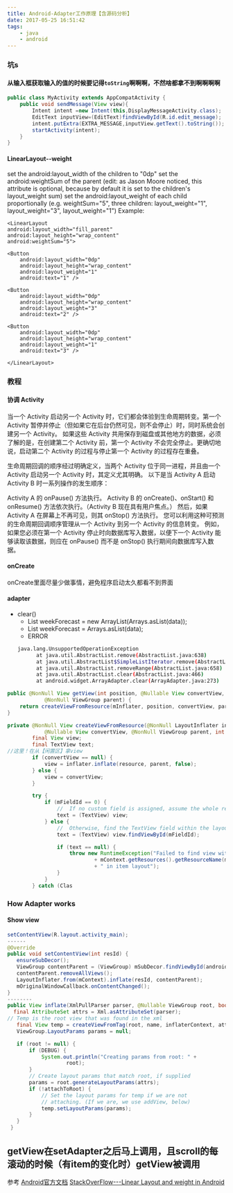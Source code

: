 ```yaml
---
title: Android-Adapter工作原理【含源码分析】
date: 2017-05-25 16:51:42
tags:
    - java
    - android
---
```

### 坑s
<!-- more -->
#### 从输入框获取输入的值的时候要记得`toString`啊啊啊，不然啥都拿不到啊啊啊啊
```java
public class MyActivity extends AppCompatActivity {
    public void sendMessage(View view){
        Intent intent =new Intent(this,DisplayMessageActivity.class);
        EditText inputView=(EditText)findViewById(R.id.edit_message);
        intent.putExtra(EXTRA_MESSAGE,inputView.getText().toString());
        startActivity(intent);
    }
}
```
#### LinearLayout--weight
set the android:layout_width of the children to "0dp"
set the android:weightSum of the parent (edit: as Jason Moore noticed, this attribute is optional, because by default it is set to the children's layout_weight sum)
set the android:layout_weight of each child proportionally (e.g. weightSum="5", three children: layout_weight="1", layout_weight="3", layout_weight="1")
Example:

    <LinearLayout
    android:layout_width="fill_parent"
    android:layout_height="wrap_content"
    android:weightSum="5">

    <Button
        android:layout_width="0dp"
        android:layout_height="wrap_content"
        android:layout_weight="1"
        android:text="1" />

    <Button
        android:layout_width="0dp"
        android:layout_height="wrap_content"
        android:layout_weight="3"
        android:text="2" />

    <Button
        android:layout_width="0dp"
        android:layout_height="wrap_content"
        android:layout_weight="1"
        android:text="3" />

    </LinearLayout>
### 教程
#### 协调 Activity
当一个 Activity 启动另一个 Activity 时，它们都会体验到生命周期转变。第一个 Activity 暂停并停止（但如果它在后台仍然可见，则不会停止）时，同时系统会创建另一个 Activity。 如果这些 Activity 共用保存到磁盘或其他地方的数据，必须了解的是，在创建第二个 Activity 前，第一个 Activity 不会完全停止。更确切地说，启动第二个 Activity 的过程与停止第一个 Activity 的过程存在重叠。

生命周期回调的顺序经过明确定义，当两个 Activity 位于同一进程，并且由一个 Activity 启动另一个 Activity 时，其定义尤其明确。 以下是当 Activity A 启动 Activity B 时一系列操作的发生顺序：

Activity A 的 onPause() 方法执行。
Activity B 的 onCreate()、onStart() 和 onResume() 方法依次执行。（Activity B 现在具有用户焦点。）
然后，如果 Activity A 在屏幕上不再可见，则其 onStop() 方法执行。
您可以利用这种可预测的生命周期回调顺序管理从一个 Activity 到另一个 Activity 的信息转变。 例如，如果您必须在第一个 Activity 停止时向数据库写入数据，以便下一个 Activity 能够读取该数据，则应在 onPause() 而不是 onStop() 执行期间向数据库写入数据。

#### onCreate
onCreate里面尽量少做事情，避免程序启动太久都看不到界面
#### adapter
- clear()
  -  List<String> weekForecast = new ArrayList<String>(Arrays.asList(data));
  -  List<String> weekForecast = Arrays.asList(data);
  - ERROR
  ```bash
  java.lang.UnsupportedOperationException
        at java.util.AbstractList.remove(AbstractList.java:638)
        at java.util.AbstractList$SimpleListIterator.remove(AbstractList.java:75)
        at java.util.AbstractList.removeRange(AbstractList.java:658)
        at java.util.AbstractList.clear(AbstractList.java:466)
        at android.widget.ArrayAdapter.clear(ArrayAdapter.java:273)
  ```


```java
public @NonNull View getView(int position, @Nullable View convertView,
            @NonNull ViewGroup parent) {
    return createViewFromResource(mInflater, position, convertView, parent, mResource);
}

private @NonNull View createViewFromResource(@NonNull LayoutInflater inflater, int position,
            @Nullable View convertView, @NonNull ViewGroup parent, int resource) {
        final View view;
        final TextView text;
//这里！在从【闲置区】拿view
        if (convertView == null) {
            view = inflater.inflate(resource, parent, false);
        } else {
            view = convertView;
        }

        try {
            if (mFieldId == 0) {
                //  If no custom field is assigned, assume the whole resource is a TextView
                text = (TextView) view;
            } else {
                //  Otherwise, find the TextView field within the layout
                text = (TextView) view.findViewById(mFieldId);

                if (text == null) {
                    throw new RuntimeException("Failed to find view with ID "
                            + mContext.getResources().getResourceName(mFieldId)
                            + " in item layout");
                }
            }
        } catch (Clas
```

### How Adapter works
#### Show view
```java
setContentView(R.layout.activity_main);
------
@Override
public void setContentView(int resId) {
   ensureSubDecor();
   ViewGroup contentParent = (ViewGroup) mSubDecor.findViewById(android.R.id.content);
   contentParent.removeAllViews();
   LayoutInflater.from(mContext).inflate(resId, contentParent);
   mOriginalWindowCallback.onContentChanged();
}
--------
public View inflate(XmlPullParser parser, @Nullable ViewGroup root, boolean attachToRoot) {
  final AttributeSet attrs = Xml.asAttributeSet(parser);
// Temp is the root view that was found in the xml
   final View temp = createViewFromTag(root, name, inflaterContext, attrs);
   ViewGroup.LayoutParams params = null;

   if (root != null) {
       if (DEBUG) {
           System.out.println("Creating params from root: " +
                   root);
       }
       // Create layout params that match root, if supplied
       params = root.generateLayoutParams(attrs);
       if (!attachToRoot) {
           // Set the layout params for temp if we are not
           // attaching. (If we are, we use addView, below)
           temp.setLayoutParams(params);
       }
   }
 }
```
####
getView在setAdapter之后马上调用，且scroll的每滚动的时候（有item的变化时）getView被调用
----------
参考
[Android官方文档](https://developer.android.com/guide/components/activities.html)
[StackOverFlow---Linear Layout and weight in Android
](https://stackoverflow.com/questions/2698817/linear-layout-and-weight-in-android)
[](https://github.com/codepath/android_guides/wiki/Using-an-ArrayAdapter-with-ListView)
[](https://www.youtube.com/watch?v=2lcoB5-PCCw)

